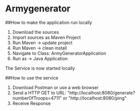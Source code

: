 # Armygenerator

##How to make the application run locally

1. Download the sources
2. Import sources as Maven Project
3. Run Maven -> update project
4. Run Maven -> clean install
5. Navigate to Class: ArmyGeneratorApplication
6. Run as -> Java Application

The Service is now started locally

##How to use the service

1. Download Postman or use a web browser
2. Send a HTTP GET to URL: "http://localhost:8080/generate?numberOfTroops=4711" or "http://localhost:8080/ping"
3. Receive Response
